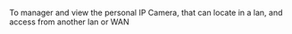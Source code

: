 To manager and view the personal IP Camera, that can locate in a lan, and access from another lan or WAN